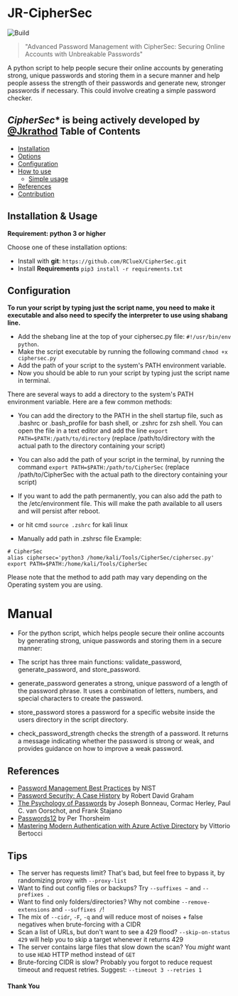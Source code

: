 

# JR-CipherSec
![Build](https://img.shields.io/badge/Built%20with-Python-Blue)

> "Advanced Password Management with CipherSec: Securing Online Accounts with Unbreakable Passwords"

A python script to help people secure their online accounts by generating strong, unique passwords and storing them in a secure manner and help people assess the strength of their passwords and generate new, stronger passwords if necessary. This could involve creating a simple password checker.

*CipherSec** is being actively developed by [@Jkrathod](https://github.com/RClueX) 
Table of Contents
------------
* [Installation](#installation--usage)
* [Options](#options)
* [Configuration](#configuration)
* [How to use](#how-to-use)
  * [Simple usage](#simple-usage)
* [References](#references)
* [Contribution](#contribution)

Installation & Usage
------------

**Requirement: python 3 or higher**

Choose one of these installation options:

- Install with **git**: `https://github.com/RClueX/CipherSec.git`
- Install **Requirements** `pip3 install -r requirements.txt`

Configuration
------------

**To run your script by typing just the script name, you need to make it executable and also need to specify the interpreter to use using shabang line.**

- Add the shebang line at the top of your ciphersec.py file: `#!/usr/bin/env python`.
- Make the script executable by running the following command `chmod +x ciphersec.py`
- Add the path of your script to the system's PATH environment variable.
- Now you should be able to run your script by typing just the script name in terminal.

There are several ways to add a directory to the system's PATH environment variable. Here are a few common methods:

- You can add the directory to the PATH in the shell startup file, such as .bashrc or .bash_profile for bash shell, or .zshrc for zsh shell. You can open the file in a text editor and add the line `export PATH=$PATH:/path/to/directory` (replace /path/to/directory with the actual path to the directory containing your script)

- You can also add the path of your script in the terminal, by running the command `export PATH=$PATH:/path/to/CipherSec` (replace /path/to/CipherSec with the actual path to the directory containing your script)

- If you want to add the path permanently, you can also add the path to the /etc/environment file. This will make the path available to all users and will persist after reboot.
- or hit cmd `source .zshrc` for kali linux
- Manually add path in .zshrsc file
Example: 
```
# CipherSec
alias ciphersec='python3 /home/kali/Tools/CipherSec/ciphersec.py'
export PATH=$PATH:/home/kali/Tools/CipherSec
```

Please note that the method to add path may vary depending on the Operating system you are using.


# Manual
- For the python script, which helps people secure their online accounts by generating strong, unique passwords and storing them in a secure manner:

- The script has three main functions: validate_password, generate_password, and store_password.
- generate_password generates a strong, unique password of a length of the password phrase. It uses a combination of letters, numbers, and special    characters to create the password.
- store_password stores a password for a specific website inside the users directory in the script directory. 
- check_password_strength checks the strength of a password. It returns a message indicating whether the password is strong or weak, and provides guidance on how to improve a weak password.

References
---------------
- [Password Management Best Practices](https://www.a.in/) by NIST 
- [Password Security: A Case History](https://www.a.in/) by Robert David Graham 
- [The Psychology of Passwords](https://www.a.in/) by Joseph Bonneau, Cormac Herley, Paul C. van Oorschot, and Frank Stajano 
- [Passwords12](https://www.a.in/) by Per Thorsheim 
- [Mastering Modern Authentication with Azure Active Directory](https://www.a.in/) by Vittorio Bertocci  

Tips
---------------
- The server has requests limit? That's bad, but feel free to bypass it, by randomizing proxy with `--proxy-list`
- Want to find out config files or backups? Try `--suffixes ~` and `--prefixes .`
- Want to find only folders/directories? Why not combine `--remove-extensions` and `--suffixes /`!
- The mix of `--cidr`, `-F`, `-q` and will reduce most of noises + false negatives when brute-forcing with a CIDR
- Scan a list of URLs, but don't want to see a 429 flood? `--skip-on-status 429` will help you to skip a target whenever it returns 429
- The server contains large files that slow down the scan? You *might* want to use `HEAD` HTTP method instead of `GET`
- Brute-forcing CIDR is slow? Probably you forgot to reduce request timeout and request retries. Suggest: `--timeout 3 --retries 1`


#### Thank You
